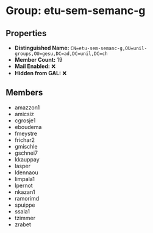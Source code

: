 # Group: etu-sem-semanc-g

## Properties

- **Distinguished Name:** `CN=etu-sem-semanc-g,OU=unil-groups,OU=gesu,DC=ad,DC=unil,DC=ch`
- **Member Count:** 19
- **Mail Enabled:** ❌
- **Hidden from GAL:** ❌

## Members

- amazzon1
- amicsiz
- cgrosje1
- eboudema
- fmeystre
- frichar2
- gmischle
- gschnei7
- kkauppay
- lasper
- ldennaou
- limpala1
- lpernot
- nkazan1
- ramorimd
- spuippe
- ssala1
- tzimmer
- zrabet
